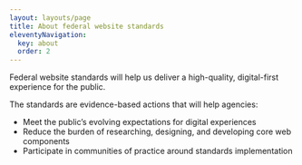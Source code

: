 ```yaml
---
layout: layouts/page
title: About federal website standards
eleventyNavigation:
  key: about
  order: 2
---
```


Federal website standards will help us deliver a high-quality, digital-first experience for the public.

The standards are evidence-based actions that will help agencies:

- Meet the public’s evolving expectations for digital experiences
- Reduce the burden of researching, designing, and developing core web components
- Participate in communities of practice around standards implementation
